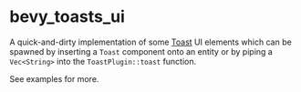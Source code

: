 # bevy_toasts_ui

A quick-and-dirty implementation of some [Toast](https://open-ui.org/components/toast.research/) UI elements which can be spawned by inserting a `Toast` component onto an entity or by piping a `Vec<String>` into the `ToastPlugin::toast` function.

See examples for more.
